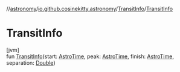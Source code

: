 //[astronomy](../../../index.md)/[io.github.cosinekitty.astronomy](../index.md)/[TransitInfo](index.md)/[TransitInfo](-transit-info.md)

# TransitInfo

[jvm]\
fun [TransitInfo](-transit-info.md)(start: [AstroTime](../-astro-time/index.md), peak: [AstroTime](../-astro-time/index.md), finish: [AstroTime](../-astro-time/index.md), separation: [Double](https://kotlinlang.org/api/latest/jvm/stdlib/kotlin/-double/index.html))

